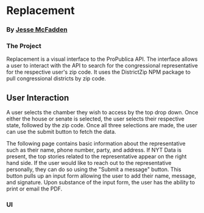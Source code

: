 # Replacement

### By <a href="https://github.com/JesseMcBrennan">Jesse McFadden</a>

### The Project

Replacement is a visual interface to the ProPublica API. The interface allows a user to interact with the API to search for the congressional representative for the respective user's zip code. It uses the DistrictZip NPM package to pull congressional districts by zip code.

## User Interaction 

A user selects the chamber they wish to access by the top drop down. Once either the house or senate is selected, the user selects their respective state, followed by the zip code. Once all three selections are made, the user can use the submit button to fetch the data. 

The following page contains basic information about the representative such as their name, phone number, party, and address. If NYT Data is present, the top stories related to the representative appear on the right hand side. If the user would like to reach out to the representative personally, they can do so using the "Submit a message" button. This button pulls up an input form allowing the user to add their name, message, and signature. Upon substance of the input form, the user has the ability to print or email the PDF.

### UI


